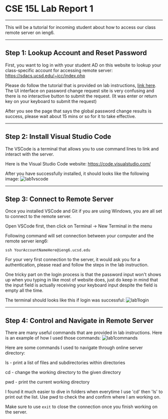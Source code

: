 # CSE 15L Lab Report 1
___
This will be a tutorial for incoming student about how to access our class remote server on ieng6. 

___
## Step 1: Lookup Account and Reset Password
First, you want to log in with your student AD on this website to lookup your class-specific account for accessing remote server:
https://sdacs.ucsd.edu/~icc/index.php

Please do follow the tutorial that is provided on lab instructions, [link here](https://docs.google.com/document/d/1hs7CyQeh-MdUfM9uv99i8tqfneos6Y8bDU0uhn1wqho/edit). The UI interface on password change request site is very confusing and there is no interactive button to submit the request. (It was enter or return key on your keyboard to submit the request)

After you see the page that says the global password change results is success, please wait about 15 mins or so for it to take effective. 

___
## Step 2: Install Visual Studio Code
The VSCode is a terminal that allows you to use command lines to link and interact with the server.

Here is the Visual Studio Code website:
https://code.visualstudio.com/

After you have successfully installed, it should looks like the following image:
![lab1vscode](https://user-images.githubusercontent.com/122576038/212785652-fae48e11-d271-414f-86ad-d6a7985cbe32.jpg)


___
## Step 3: Connect to Remote Server
Once you installed VSCode and Git if you are using Windows, you are all set to connect to the remote server.

Open VSCode first, then click on Terminal -> New Terminal in the menu

Following command will set connection between your computer and the remote server ieng6:
```
ssh YourAccountNameHere@ieng6.ucsd.edu
```

For your very first connection to the server, it would ask you for a authentication, please read and follow the steps in the lab instruction.

One tricky part on the login process is that the password input won't shows up when you typing in like most of website does, just do keep in mind that the input field is actually receiving your keyboard input despite the field is empty all the time.

The terminal should looks like this if login was successful:
![lab1login](https://user-images.githubusercontent.com/122576038/212785796-e1fcbbcf-8e3d-454b-9511-f70d25e67499.jpg)

___
## Step 4: Control and Navigate in Remote Server
There are many useful commands that are provided in lab instructions. Here is an example of how I used those commands:
![lab1commands](https://user-images.githubusercontent.com/122576038/212785816-6649fed8-8c47-47f7-a493-b410ac4b5bfb.jpg)

Here are some commands I used to navigate through online server directory:

ls - print a list of files and subdirectories within directories

cd - change the working directory to the given directory

pwd - print the current working directory

I found it much easier to dive in folders when everytime I use 'cd' then 'ls' to print out the list. Use pwd to check the and confirm where I am working on.

Make sure to use `exit` to close the connection once you finish working on the server.
